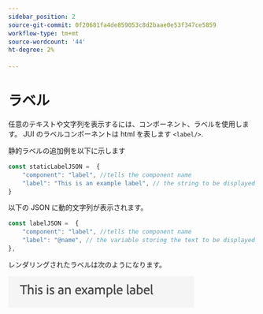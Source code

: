 ```yaml
---
sidebar_position: 2
source-git-commit: 0f20681fa4de859053c8d2baae0e53f347ce5859
workflow-type: tm+mt
source-wordcount: '44'
ht-degree: 2%

---
```



# ラベル

任意のテキストや文字列を表示するには、コンポーネント、ラベルを使用します。
JUI のラベルコンポーネントは html を表します `<label/>`.

静的ラベルの追加例を以下に示します

```js title="staticLabel.js"
const staticLabelJSON =  {
    "component": "label", //tells the component name
    "label": "This is an example label", // the string to be displayed
}
```

以下の JSON に動的文字列が表示されます。

```js title="dynamicLabel.js"
const labelJSON =  {
    "component": "label", //tells the component name
    "label": "@name", // the variable storing the text to be displayed
},
```

レンダリングされたラベルは次のようになります。

![ラベル](./imgs/label.png "ラベル")